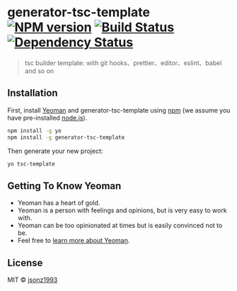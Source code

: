 # generator-tsc-template [![NPM version][npm-image]][npm-url] [![Build Status][travis-image]][travis-url] [![Dependency Status][daviddm-image]][daviddm-url]
> tsc builder template: with git hooks、prettier、editor、eslint、babel and so on

## Installation

First, install [Yeoman](http://yeoman.io) and generator-tsc-template using [npm](https://www.npmjs.com/) (we assume you have pre-installed [node.js](https://nodejs.org/)).

```bash
npm install -g yo
npm install -g generator-tsc-template
```

Then generate your new project:

```bash
yo tsc-template
```

## Getting To Know Yeoman

 * Yeoman has a heart of gold.
 * Yeoman is a person with feelings and opinions, but is very easy to work with.
 * Yeoman can be too opinionated at times but is easily convinced not to be.
 * Feel free to [learn more about Yeoman](http://yeoman.io/).

## License

MIT © [jsonz1993](https://github.com/jsonz1993)


[npm-image]: https://badge.fury.io/js/generator-tsc-template.svg
[npm-url]: https://npmjs.org/package/generator-tsc-template
[travis-image]: https://travis-ci.com/jsonz1993/generator-tsc-template.svg?branch=master
[travis-url]: https://travis-ci.com/jsonz1993/generator-tsc-template
[daviddm-image]: https://david-dm.org/jsonz1993/generator-tsc-template.svg?theme=shields.io
[daviddm-url]: https://david-dm.org/jsonz1993/generator-tsc-template
